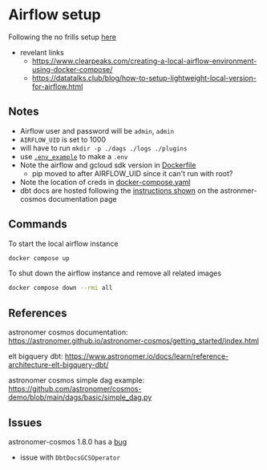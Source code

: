 # Airflow setup

Following the no frills setup [here](https://github.com/DataTalksClub/data-engineering-zoomcamp/blob/main/cohorts/2022/week_3_data_warehouse/airflow/2_setup_nofrills.md)
- revelant links
    - https://www.clearpeaks.com/creating-a-local-airflow-environment-using-docker-compose/
    - https://datatalks.club/blog/how-to-setup-lightweight-local-version-for-airflow.html

## Notes
- Airflow user and password will be `admin`, `admin`
- `AIRFLOW_UID` is set to 1000
- will have to run `mkdir -p ./dags ./logs ./plugins`
- use [`.env_example`](.env_example) to make a `.env`
- Note the airflow and gcloud sdk version in [Dockerfile](Dockerfile)
    - pip moved to after AIRFLOW_UID since it can't run with root?
- Note the location of creds in [docker-compose.yaml](docker-compose.yaml)
- dbt docs are hosted following the [instructions shown](https://astronomer.github.io/astronomer-cosmos/configuration/hosting-docs.html) on the astronmer-cosmos documentation page

## Commands

To start the local airflow instance
```bash
docker compose up
```

To shut down the airflow instance and remove all related images
```bash
docker compose down --rmi all
```

## References
astronomer cosmos documentation: https://astronomer.github.io/astronomer-cosmos/getting_started/index.html

elt bigquery dbt: https://www.astronomer.io/docs/learn/reference-architecture-elt-bigquery-dbt/

astronomer cosmos simple dag example: https://github.com/astronomer/cosmos-demo/blob/main/dags/basic/simple_dag.py

## Issues

astronomer-cosmos 1.8.0 has a [bug](https://github.com/astronomer/astronomer-cosmos/issues/1420)
- issue with `DbtDocsGCSOperator`

